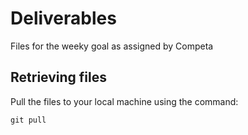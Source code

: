 # Deliverables

Files for the weeky goal as assigned by Competa

## Retrieving files

Pull the files to your local machine using the command:

```
git pull

```